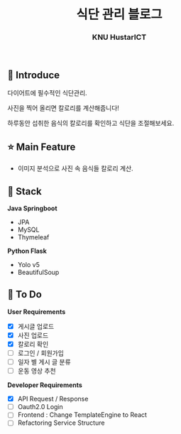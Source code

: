 <h1 align="middle">식단 관리 블로그</h1>
<h3 align="middle">KNU HustarICT</h3>
<br/>

## 📝 Introduce

다이어트에 필수적인 식단관리. 

사진을 찍어 올리면 칼로리를 계산해줍니다!

하루동안 섭취한 음식의 칼로리를 확인하고 식단을 조절해보세요.

## ⭐ Main Feature

- 이미지 분석으로 사진 속 음식들 칼로리 계산.

## 🔧 Stack

**Java Springboot**

- JPA
- MySQL
- Thymeleaf

**Python Flask**

- Yolo v5
- BeautifulSoup


## 📌 To Do

**User Requirements**
- [X] 게시글 업로드
- [X] 사진 업로드
- [X] 칼로리 확인
- [ ] 로그인 / 회원가입
- [ ] 일자 별 게시 글 분류
- [ ] 운동 영상 추천

**Developer Requirements**
- [X] API Request / Response
- [ ] Oauth2.0 Login
- [ ] Frontend : Change TemplateEngine to React
- [ ] Refactoring Service Structure
